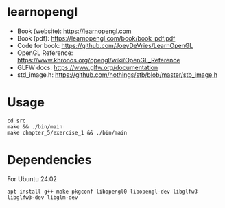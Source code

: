 # learnopengl

- Book (website): https://learnopengl.com
- Book (pdf): https://learnopengl.com/book/book_pdf.pdf
- Code for book: https://github.com/JoeyDeVries/LearnOpenGL
- OpenGL Reference: https://www.khronos.org/opengl/wiki/OpenGL_Reference
- GLFW docs: https://www.glfw.org/documentation
- std_image.h: https://github.com/nothings/stb/blob/master/stb_image.h

# Usage

```
cd src
make && ./bin/main
make chapter_5/exercise_1 && ./bin/main
```

# Dependencies

For Ubuntu 24.02
```
apt install g++ make pkgconf libopengl0 libopengl-dev libglfw3 libglfw3-dev libglm-dev
```
